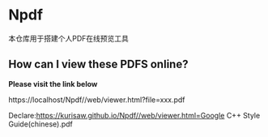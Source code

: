 # Npdf
本仓库用于搭建个人PDF在线预览工具

## How can I view these PDFS online?

**Please visit the link below**

https://localhost/Npdf//web/viewer.html?file=xxx.pdf

Declare:https://kurisaw.github.io/Npdf//web/viewer.html=Google C++ Style Guide(chinese).pdf
